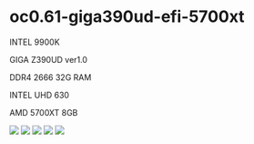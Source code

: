 # oc0.61-giga390ud-efi-5700xt

INTEL 9900K

GIGA Z390UD ver1.0

DDR4 2666 32G RAM

INTEL UHD 630

AMD 5700XT 8GB

![](https://github.com/shayinqi/oc0.61-giga390ud-efi-5700xt/blob/master/photo/9900k.png)
![](https://github.com/shayinqi/oc0.61-giga390ud-efi-5700xt/blob/master/photo/config5700xt.png)
![](https://github.com/shayinqi/oc0.61-giga390ud-efi-5700xt/blob/master/photo/5700xt01.png)
![](https://github.com/shayinqi/oc0.61-giga390ud-efi-5700xt/blob/master/photo/5700xt02.png)
![](https://github.com/shayinqi/oc0.61-giga390ud-efi-5700xt/blob/master/photo/scores.png)
